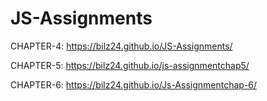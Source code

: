 # JS-Assignments
CHAPTER-4: https://bilz24.github.io/JS-Assignments/

CHAPTER-5: https://bilz24.github.io/js-assignmentchap5/

CHAPTER-6: https://bilz24.github.io/Js-Assignmentchap-6/
